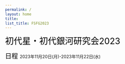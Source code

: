 ```yaml
---
permalink: /
layout: home
title: 
list_title: FSFG2023
---
```


<span style="font-size: 200%; color: black;">初代星・初代銀河研究会2023 </span> 

<span style="font-size: 150%; color: black;">日程 </span> 
2023年11月20日(月)-2023年11月22日(水)

